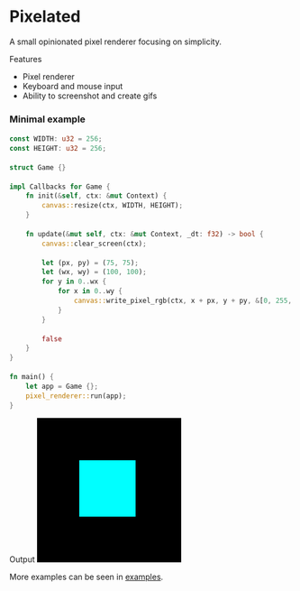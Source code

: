 # Pixelated

A small opinionated pixel renderer focusing on simplicity.

Features

- Pixel renderer
- Keyboard and mouse input
- Ability to screenshot and create gifs

### Minimal example

```rust
const WIDTH: u32 = 256;
const HEIGHT: u32 = 256;

struct Game {}

impl Callbacks for Game {
    fn init(&self, ctx: &mut Context) {
        canvas::resize(ctx, WIDTH, HEIGHT);
    }

    fn update(&mut self, ctx: &mut Context, _dt: f32) -> bool {
        canvas::clear_screen(ctx);

        let (px, py) = (75, 75);
        let (wx, wy) = (100, 100);
        for y in 0..wx {
            for x in 0..wy {
                canvas::write_pixel_rgb(ctx, x + px, y + py, &[0, 255, 255]);
            }
        }

        false
    }
}

fn main() {
    let app = Game {};
    pixel_renderer::run(app);
}
```

Output
![Example](./examples/outputs/minimal.png)

More examples can be seen in [examples](https://github.com/stofffe/pixelated/tree/main/examples).
